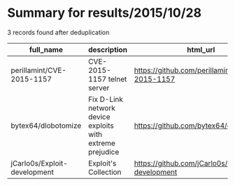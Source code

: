 
# Summary for results/2015/10/28
    
3 records found after deduplication

| full_name | description | html_url | matched_list | matched_count | pushed_at | size | stargazers_count | language | forks_count | vul_ids |
|------------------------------|-----------------------------------------------------------|-------------------------------------------------|----------------|-----------------|---------------------------|--------|--------------------|------------|---------------|-------------------|
| perillamint/CVE-2015-1157 | CVE-2015-1157 telnet server | https://github.com/perillamint/CVE-2015-1157 | ['cve-2'] | 1 | 2015-10-28 04:49:08+00:00 | 1180 | 3 | JavaScript | 0 | ['CVE-2015-1157'] |
| bytex64/dlobotomize | Fix D-Link network device exploits with extreme prejudice | https://github.com/bytex64/dlobotomize | ['exploit'] | 1 | 2015-10-28 02:51:16+00:00 | 108 | 0 | Perl | 0 | [] |
| jCarlo0s/Exploit-development | Exploit's Collection | https://github.com/jCarlo0s/Exploit-development | ['exploit'] | 1 | 2015-10-28 06:46:48+00:00 | 140 | 0 | Python | 0 | [] |
